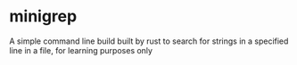 # minigrep
A simple command line build built by rust to search for strings in a specified line in a file, for learning purposes only
